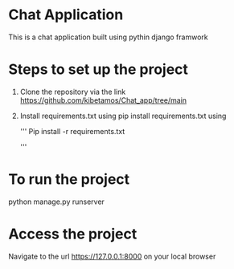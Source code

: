    # Chat Application 
   
 This is a chat application built using pythin django framwork
 
# Steps to set up the project
1. Clone the repository via the link </br>   https://github.com/kibetamos/Chat_app/tree/main


2. Install requirements.txt using pip install requirements.txt  using 

   '''
      Pip install -r requirements.txt

   '''
# To run the project
python manage.py runserver

# Access the project


Navigate to the url  https://127.0.0.1:8000  on your local browser 

